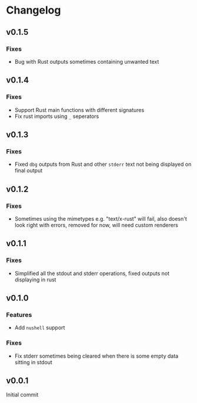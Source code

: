 
# Changelog
## v0.1.5
### Fixes
- Bug with Rust outputs sometimes containing unwanted text

## v0.1.4
### Fixes
- Support Rust main functions with different signatures
- Fix rust imports using `_` seperators

## v0.1.3
### Fixes
- Fixed `dbg` outputs from Rust and other `stderr` text not being displayed on final output

## v0.1.2
### Fixes
- Sometimes using the mimetypes e.g. "text/x-rust" will fail, also doesn't look right with errors, removed for now, will need custom renderers

## v0.1.1
### Fixes
- Simplified all the stdout and stderr operations, fixed outputs not displaying in rust

## v0.1.0
### Features
- Add `nushell` support
### Fixes
- Fix stderr sometimes being cleared when there is some empty data sitting in stdout

## v0.0.1
Initial commit


